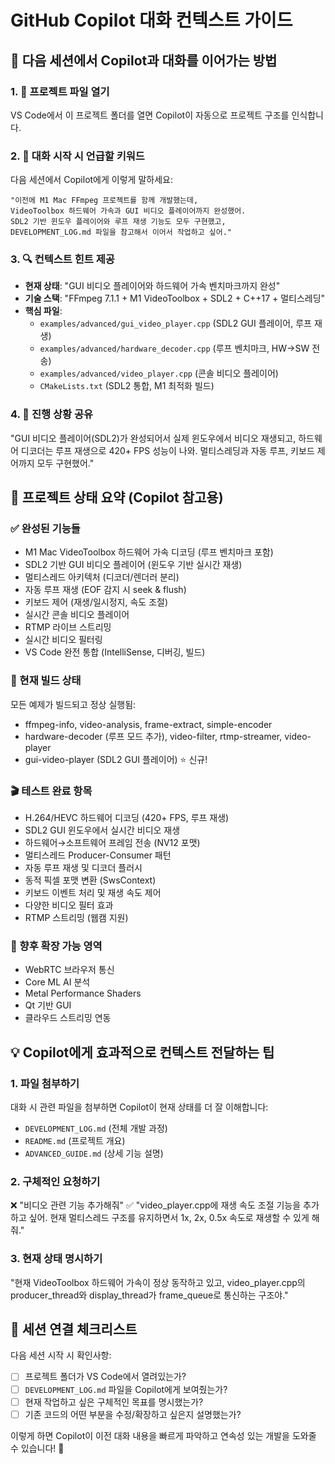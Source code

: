 # GitHub Copilot 대화 컨텍스트 가이드

## 🤖 다음 세션에서 Copilot과 대화를 이어가는 방법

### 1. 📂 프로젝트 파일 열기
VS Code에서 이 프로젝트 폴더를 열면 Copilot이 자동으로 프로젝트 구조를 인식합니다.

### 2. 💬 대화 시작 시 언급할 키워드
다음 세션에서 Copilot에게 이렇게 말하세요:

```
"이전에 M1 Mac FFmpeg 프로젝트를 함께 개발했는데, 
VideoToolbox 하드웨어 가속과 GUI 비디오 플레이어까지 완성했어. 
SDL2 기반 윈도우 플레이어와 루프 재생 기능도 모두 구현했고,
DEVELOPMENT_LOG.md 파일을 참고해서 이어서 작업하고 싶어."
```

### 3. 🔍 컨텍스트 힌트 제공
- **현재 상태**: "GUI 비디오 플레이어와 하드웨어 가속 벤치마크까지 완성"
- **기술 스택**: "FFmpeg 7.1.1 + M1 VideoToolbox + SDL2 + C++17 + 멀티스레딩"
- **핵심 파일**: 
  - `examples/advanced/gui_video_player.cpp` (SDL2 GUI 플레이어, 루프 재생)
  - `examples/advanced/hardware_decoder.cpp` (루프 벤치마크, HW→SW 전송)
  - `examples/advanced/video_player.cpp` (콘솔 비디오 플레이어)
  - `CMakeLists.txt` (SDL2 통합, M1 최적화 빌드)

### 4. 🎯 진행 상황 공유
"GUI 비디오 플레이어(SDL2)가 완성되어서 실제 윈도우에서 비디오 재생되고,
하드웨어 디코더는 루프 재생으로 420+ FPS 성능이 나와. 
멀티스레딩과 자동 루프, 키보드 제어까지 모두 구현했어."

## 📝 프로젝트 상태 요약 (Copilot 참고용)

### ✅ 완성된 기능들
- M1 Mac VideoToolbox 하드웨어 가속 디코딩 (루프 벤치마크 포함)
- SDL2 기반 GUI 비디오 플레이어 (윈도우 기반 실시간 재생)
- 멀티스레드 아키텍처 (디코더/렌더러 분리)
- 자동 루프 재생 (EOF 감지 시 seek & flush)
- 키보드 제어 (재생/일시정지, 속도 조절)
- 실시간 콘솔 비디오 플레이어  
- RTMP 라이브 스트리밍
- 실시간 비디오 필터링
- VS Code 완전 통합 (IntelliSense, 디버깅, 빌드)

### 🔧 현재 빌드 상태
모든 예제가 빌드되고 정상 실행됨:
- ffmpeg-info, video-analysis, frame-extract, simple-encoder
- hardware-decoder (루프 모드 추가), video-filter, rtmp-streamer, video-player
- gui-video-player (SDL2 GUI 플레이어) ⭐ 신규!

### 🎬 테스트 완료 항목
- H.264/HEVC 하드웨어 디코딩 (420+ FPS, 루프 재생)
- SDL2 GUI 윈도우에서 실시간 비디오 재생
- 하드웨어→소프트웨어 프레임 전송 (NV12 포맷)
- 멀티스레드 Producer-Consumer 패턴
- 자동 루프 재생 및 디코더 플러시
- 동적 픽셀 포맷 변환 (SwsContext)
- 키보드 이벤트 처리 및 재생 속도 제어
- 다양한 비디오 필터 효과
- RTMP 스트리밍 (웹캠 지원)

### 🚀 향후 확장 가능 영역
- WebRTC 브라우저 통신
- Core ML AI 분석
- Metal Performance Shaders
- Qt 기반 GUI
- 클라우드 스트리밍 연동

## 💡 Copilot에게 효과적으로 컨텍스트 전달하는 팁

### 1. 파일 첨부하기
대화 시 관련 파일을 첨부하면 Copilot이 현재 상태를 더 잘 이해합니다:
- `DEVELOPMENT_LOG.md` (전체 개발 과정)
- `README.md` (프로젝트 개요)
- `ADVANCED_GUIDE.md` (상세 기능 설명)

### 2. 구체적인 요청하기
❌ "비디오 관련 기능 추가해줘"
✅ "video_player.cpp에 재생 속도 조절 기능을 추가하고 싶어. 현재 멀티스레드 구조를 유지하면서 1x, 2x, 0.5x 속도로 재생할 수 있게 해줘."

### 3. 현재 상태 명시하기
"현재 VideoToolbox 하드웨어 가속이 정상 동작하고 있고, 
video_player.cpp의 producer_thread와 display_thread가 
frame_queue로 통신하는 구조야."

## 🔄 세션 연결 체크리스트

다음 세션 시작 시 확인사항:

- [ ] 프로젝트 폴더가 VS Code에서 열려있는가?
- [ ] `DEVELOPMENT_LOG.md` 파일을 Copilot에게 보여줬는가?
- [ ] 현재 작업하고 싶은 구체적인 목표를 명시했는가?
- [ ] 기존 코드의 어떤 부분을 수정/확장하고 싶은지 설명했는가?

이렇게 하면 Copilot이 이전 대화 내용을 빠르게 파악하고 
연속성 있는 개발을 도와줄 수 있습니다! 🚀
